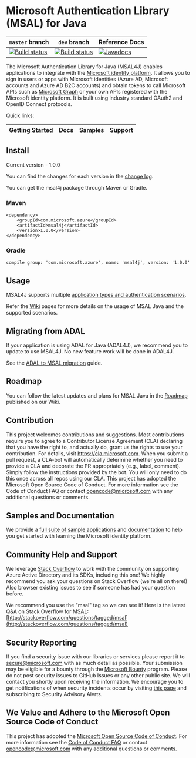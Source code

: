 # Microsoft Authentication Library (MSAL) for Java

`master` branch    | `dev` branch    | Reference Docs
--------------------|-----------------|---------------
[![Build status](https://identitydivision.visualstudio.com/IDDP/_apis/build/status/CI/Java/MSAL%20Java%20CI%20Build?branchName=master)](https://identitydivision.visualstudio.com/IDDP/_build/latest?definitionId=762) | [![Build status](https://identitydivision.visualstudio.com/IDDP/_apis/build/status/CI/Java/MSAL%20Java%20CI%20Build?branchName=dev)](https://identitydivision.visualstudio.com/IDDP/_build/latest?definitionId=762)| [![Javadocs](http://javadoc.io/badge/com.microsoft.azure/msal4j.svg)](http://javadoc.io/doc/com.microsoft.azure/msal4j)

The Microsoft Authentication Library for Java (MSAL4J) enables applications to integrate with the [Microsoft identity platform](https://aka.ms/aaddevv2). It allows you to sign in users or apps with Microsoft identities (Azure AD, Microsoft accounts and Azure AD B2C accounts) and obtain tokens to call Microsoft APIs such as [Microsoft Graph](https://graph.microsoft.io/) or your own APIs registered with the Microsoft identity platform. It is built using industry standard OAuth2 and OpenID Connect protocols.

Quick links:

| [Getting Started](https://docs.microsoft.com/azure/active-directory/develop/quickstart-v2-java-webapp) | [Docs](https://github.com/AzureAD/microsoft-authentication-library-for-java/wiki) | [Samples](https://aka.ms/aaddevsamplesv2) | [Support](README.md#community-help-and-support)
| --- | --- | --- | --- |

## Install
Current version - 1.0.0

You can find the changes for each version in the [change log](https://github.com/AzureAD/microsoft-authentication-library-for-java/blob/master/changelog.txt).

You can get the msal4j package through Maven or Gradle.

### Maven

```
<dependency>
    <groupId>com.microsoft.azure</groupId>
    <artifactId>msal4j</artifactId>
    <version>1.0.0</version>
</dependency>
```
### Gradle

```
compile group: 'com.microsoft.azure', name: 'msal4j', version: '1.0.0'
```

## Usage

MSAL4J supports multiple [application types and authentication scenarios](https://docs.microsoft.com/azure/active-directory/develop/authentication-flows-app-scenarios).

Refer the [Wiki](https://github.com/AzureAD/microsoft-authentication-library-for-java/wiki) pages for more details on the usage of MSAL Java and the supported scenarios.

## Migrating from ADAL
If your application is using ADAL for Java (ADAL4J), we recommend you to update to use MSAL4J. No new feature work will be done in ADAL4J.

See the [ADAL to MSAL migration](https://github.com/AzureAD/microsoft-authentication-library-for-java/wiki/Migrate-to-MSAL-Java) guide.

## Roadmap

You can follow the latest updates and plans for MSAL Java in the [Roadmap](https://github.com/AzureAD/microsoft-authentication-library-for-java/wiki#roadmap) published on our Wiki.

## Contribution

This project welcomes contributions and suggestions. Most contributions require you to agree to a Contributor License Agreement (CLA) declaring that you have the right to, and actually do, grant us the rights to use your contribution. For details, visit https://cla.microsoft.com.
When you submit a pull request, a CLA-bot will automatically determine whether you need to provide a CLA and decorate the PR appropriately (e.g., label, comment). Simply follow the instructions provided by the bot. You will only need to do this once across all repos using our CLA.
This project has adopted the Microsoft Open Source Code of Conduct. For more information see the Code of Conduct FAQ or contact opencode@microsoft.com with any additional questions or comments.

## Samples and Documentation

We provide a [full suite of sample applications](https://aka.ms/aaddevsamplesv2) and [documentation](https://aka.ms/aaddevv2) to help you get started with learning the Microsoft identity platform.

## Community Help and Support

We leverage [Stack Overflow](http://stackoverflow.com/) to work with the community on supporting Azure Active Directory and its SDKs, including this one! We highly recommend you ask your questions on Stack Overflow (we're all on there!) Also browser existing issues to see if someone has had your question before.

We recommend you use the "msal" tag so we can see it! Here is the latest Q&A on Stack Overflow for MSAL: [http://stackoverflow.com/questions/tagged/msal](http://stackoverflow.com/questions/tagged/msal)

## Security Reporting

If you find a security issue with our libraries or services please report it to [secure@microsoft.com](mailto:secure@microsoft.com) with as much detail as possible. Your submission may be eligible for a bounty through the [Microsoft Bounty](http://aka.ms/bugbounty) program. Please do not post security issues to GitHub Issues or any other public site. We will contact you shortly upon receiving the information. We encourage you to get notifications of when security incidents occur by visiting [this page](https://technet.microsoft.com/security/dd252948) and subscribing to Security Advisory Alerts.

## We Value and Adhere to the Microsoft Open Source Code of Conduct

This project has adopted the [Microsoft Open Source Code of Conduct](https://opensource.microsoft.com/codeofconduct/). For more information see the [Code of Conduct FAQ](https://opensource.microsoft.com/codeofconduct/faq/) or contact [opencode@microsoft.com](mailto:opencode@microsoft.com) with any additional questions or comments.
